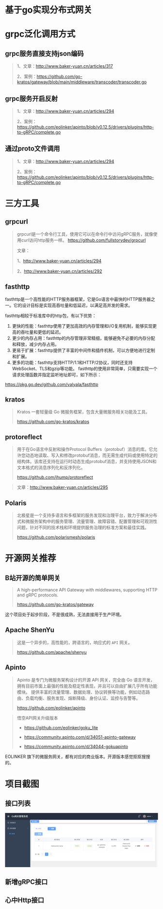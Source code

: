 # 基于go实现分布式网关

# grpc泛化调用方式

## grpc服务直接支持json编码

> 1、文章：http://www.baker-yuan.cn/articles/317
>
> 2、案例：https://github.com/go-kratos/gateway/blob/main/middleware/transcoder/transcoder.go

## grpc服务开启反射

> 1、文章：http://www.baker-yuan.cn/articles/294
>
> 2、案例：https://github.com/eolinker/apinto/blob/v0.12.5/drivers/plugins/http-to-gRPC/complete.go


## 通过proto文件调用

> 1、文章：http://www.baker-yuan.cn/articles/294
>
> 2、案例：https://github.com/eolinker/apinto/blob/v0.12.5/drivers/plugins/http-to-gRPC/complete.go

# 三方工具

## grpcurl

> grpcurl是一个命令行工具，使用它可以在命令行中访问gRPC服务，就像使用curl访问http服务一样。
> https://github.com/fullstorydev/grpcurl
>
> 文章：
>
> 1、http://www.baker-yuan.cn/articles/294
>
> 2、http://www.baker-yuan.cn/articles/292

## fasthttp

fasthttp是一个高性能的HTTP服务器框架，它是Go语言中最快的HTTP服务器之一。它的设计目标是实现高吞吐量和低延迟，以满足高并发的需求。

fasthttp相较于标准库中的http包，有以下优势：

1. 更快的性能：fasthttp使用了更加高效的内存管理和I/O复用机制，能够实现更高的吞吐量和更低的延迟。
2. 更少的内存占用：fasthttp的内存管理非常精细，能够避免不必要的内存分配和释放，减少内存占用。
3. 更易于扩展：fasthttp提供了丰富的中间件和插件机制，可以方便地进行定制和扩展。
4. 更多的功能：fasthttp支持HTTP/1.1和HTTP/2协议，同时还支持WebSocket、TLS和gzip等功能。
   fasthttp的使用非常简单，只需要实现一个请求处理函数并指定监听地址即可，如下所示：

https://pkg.go.dev/github.com/valyala/fasthttp



## kratos

> Kratos 一套轻量级 Go 微服务框架，包含大量微服务相关功能及工具。
>
> https://github.com/go-kratos/kratos



## protoreflect

> 用于在Go语言中反射和操作Protocol Buffers（protobuf）消息的库。它允许您动态地读取、写入和修改protobuf消息，而无需生成代码或使用特定的结构体。该库还支持在运行时动态生成protobuf消息，并支持使用JSON和文本格式的消息序列化和反序列化。
>
> https://github.com/jhump/protoreflect

> 文章：http://www.baker-yuan.cn/articles/295



## Polaris

> 北极星是一个支持多语言和多框架的服务发现和治理平台，致力于解决分布式和微服务架构中的服务管理、流量管理、故障容错、配置管理和可观测性问题，针对不同的技术栈和环境提供服务治理的标准方案和最佳实践。
>
> https://github.com/polarismesh/polaris



# 开源网关推荐

## B站开源的简单网关

> A high-performance API Gateway with middlewares, supporting HTTP and gRPC protocols.
>
> https://github.com/go-kratos/gateway

这个项目处于起步阶段，不是很成熟，无法直接用于生产环境。

## Apache ShenYu

> 这是一个异步的，高性能的，跨语言的，响应式的 `API` 网关。
>
> https://github.com/apache/shenyu



## Apinto

> Apinto 是专门为微服务架构设计的开源 API 网关，完全由 Go 语言开发，拥有目前市面上最强的性能及稳定性表现，并且可以自由扩展几乎所有功能模块。 提供丰富的流量管理、数据处理、协议转换等功能，例如动态路由、负载均衡、服务发现、熔断降级、身份认证、监控与告警等。
>
> https://github.com/eolinker/apinto



> 悟空API网关升级版本
>
> - https://github.com/eolinker/goku_lite
> - https://community.apinto.com/d/34051-apinto-gateway
>
> - https://community.apinto.com/d/34044-gokuapinto

EOLINKER 旗下的微服务网关，都有对应的商业版本。开源版本感觉抠抠搜搜的。

# 项目截图

## 接口列表
![Image text](./doc/img/httr_rule_list.jpg)

## 新增gRPC接口



## 心中Http接口